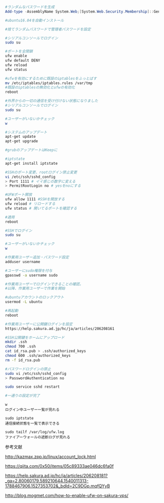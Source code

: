 ```powershell
#ランダムなパスワードを生成
Add-type -AssemblyName System.Web;[System.Web.Security.Membership]::GeneratePassword(32,0) | %{$_ -replace "[^a-z0-9]",""}
```

```sh
#ubuntu16.04を自動インストール

#捨てランダムパスワードで管理者パスワードを設定

#シリアルコンソールでログイン
sudo su

#ポートを全閉鎖
ufw enable
ufw default DENY
ufw reload
ufw status

#ufwを有効にするために既設のiptablesをふっとばす
mv /etc/iptables/iptables.rules /var/tmp
#既設のiptablesの無効化とufwの有効化
reboot

#外界からの一切の通信を受け付けない状態になりました
#シリアルコンソールでログイン
sudo su

#ユーザーがいないかチェック
w

#システムのアップデート
apt-get update
apt-get upgrade

#grubのアップデートはKeepに

#iptstate
apt-get install iptstate

#SSHのポート変更、rootログイン禁止変更
vi /etc/ssh/sshd_config
> Port 1111 # イイ感じの数字に変える
> PermitRootLogin no # yesをnoにする

#UFWポート開放
ufw allow 1111 #SSHを開放する
ufw reload # リロードする
ufw status # 開いてるポートを確認する

#適用
reboot

#SSHでログイン
sudo su

#ユーザーがいないかチェック
w

#作業用ユーザー追加・パスワード設定
adduser username

#ユーザーにsudo権限を付与
gpasswd -a username sudo

#作業用ユーザーでログインできることの確認。
#以降、作業用ユーザーで作業を開始

#ubuntuアカウントのロックアウト
usermod -L ubuntu

#再起動
reboot

#作業用ユーザーに公開鍵ログインを設定
https://help.sakura.ad.jp/hc/ja/articles/206208161

#SSH公開鍵をホームにアップロード
mkdir .ssh 
chmod 700 .ssh 
cat id_rsa.pub > .ssh/authorized_keys 
chmod 600 .ssh/authorized_keys 
rm -f id_rsa.pub

#パスワードログインの禁止
sudo vi /etc/ssh/sshd_config
> PasswordAuthentication no

sudo service sshd restart

#一通りの設定が完了
```

```
w
ログイン中ユーザー一覧が見れる

sudo iptstate
通信接続状態を一覧で表示できる

sudo tailf /var/log/ufw.log
ファイアーウォールの遮断ログが見れる

```

参考文献

http://kazmax.zpp.jp/linux/account_lock.html

https://qiita.com/0x50/items/05c89333ae046dc6fa0f

https://help.sakura.ad.jp/hc/ja/articles/206208181?_ga=2.80060179.589210644.1540011313-1788467906.1527353702&_bdld=2C9DGp.mqfQYyB

http://blog.mogmet.com/how-to-enable-ufw-on-sakura-vps/
